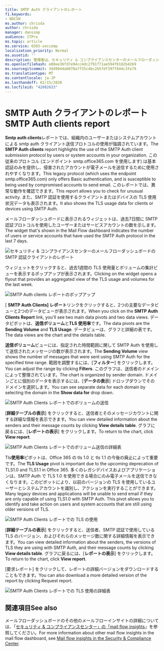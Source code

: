 ```yaml
---
title: SMTP Auth クライアントのレポート
f1.keywords:
- NOCSH
ms.author: chrisda
author: chrisda
manager: dansimp
audience: ITPro
ms.topic: article
ms.service: O365-seccomp
localization_priority: Normal
ms.assetid: ''
description: 管理者は、セキュリティ & コンプライアンスセンターのメールフローダッシュボードの SMTP 認証クライアントレポートについて学習できます。
ms.openlocfilehash: e80ee36fd7e94cc4dc2791f71ae594f0182b4269
ms.sourcegitcommit: 3dd9944a6070a7f35c4bc2b57df397f844c3fe79
ms.translationtype: MT
ms.contentlocale: ja-JP
ms.lasthandoff: 02/15/2020
ms.locfileid: "42082633"
---
```

# <a name="smtp-auth-clients-report"></a><span data-ttu-id="2f9f1-103">SMTP Auth クライアントのレポート</span><span class="sxs-lookup"><span data-stu-id="2f9f1-103">SMTP Auth clients report</span></span>

<span data-ttu-id="2f9f1-104">**Smtp auth clients**レポートでは、組織内のユーザーまたはシステムアカウントによる smtp auth クライアント送信プロトコルの使用が強調されています。</span><span class="sxs-lookup"><span data-stu-id="2f9f1-104">The **SMTP Auth clients** report highlights the use of the SMTP Auth client submission protocol by users or system accounts in your organization.</span></span> <span data-ttu-id="2f9f1-105">この従来のプロトコル (エンドポイント smtp.office365.com を使用します) は基本認証のみを提供し、侵害されたアカウントが電子メールを送信するために使用されやすくなります。</span><span class="sxs-lookup"><span data-stu-id="2f9f1-105">This legacy protocol (which uses the endpoint smtp.office365.com) only offers Basic authentication, and is susceptible to being used by compromised accounts to send email.</span></span>  <span data-ttu-id="2f9f1-106">このレポートでは、異常な動作を確認できます。</span><span class="sxs-lookup"><span data-stu-id="2f9f1-106">This report allows you to check for unusual activity.</span></span> <span data-ttu-id="2f9f1-107">また、SMTP 認証を使用するクライアントまたはデバイスの TLS 使用状況データも表示されます。</span><span class="sxs-lookup"><span data-stu-id="2f9f1-107">It also shows the TLS usage data for clients or devices using SMTP Auth.</span></span>

<span data-ttu-id="2f9f1-108">メールフローダッシュボードに表示されるウィジェットは、過去7日間に SMTP 認証プロトコルを使用したユーザーまたはサービスアカウントの数を示します。</span><span class="sxs-lookup"><span data-stu-id="2f9f1-108">The widget that's shown in the Mail Flow dashboard indicates the number of users or service accounts that have used the SMTP Auth protocol in the last 7 days.</span></span>

![セキュリティ & コンプライアンスセンターのメールフローダッシュボードの SMTP 認証クライアントのレポート](../../media/smtp-auth-clients-report-selected.png)

<span data-ttu-id="2f9f1-110">ウィジェットをクリックすると、過去1週間の TLS 使用量とボリュームの集計ビューを表示するポップアップが表示されます。</span><span class="sxs-lookup"><span data-stu-id="2f9f1-110">Clicking on the widget opens a flyout that provides an aggregated view of the TLS usage and volumes for the last week.</span></span>

![SMTP Auth clients レポートのポップアップ](../../media/smtp-auth-clients-flyout.png)

<span data-ttu-id="2f9f1-112">[ **SMTP Auth Clients] レポート**リンクをクリックすると、2つの主要なデータビューと2つのデータビューが表示されます。</span><span class="sxs-lookup"><span data-stu-id="2f9f1-112">When you click on the **SMTP Auth Clients Report** link, you'll see two main data pivots and two data views.</span></span> <span data-ttu-id="2f9f1-113">データピボットは、**送信ボリューム**と**TLS 使用率**です。</span><span class="sxs-lookup"><span data-stu-id="2f9f1-113">The data pivots are the **Sending Volume** and **TLS Usage**.</span></span> <span data-ttu-id="2f9f1-114">データビューは、グラフと詳細の表です。</span><span class="sxs-lookup"><span data-stu-id="2f9f1-114">The data views are the chart and the details table.</span></span>

<span data-ttu-id="2f9f1-115">**送信ボリューム**ビューには、指定された時間範囲に関して SMTP Auth を使用して送信されたメッセージの数が表示されます。</span><span class="sxs-lookup"><span data-stu-id="2f9f1-115">The **Sending Volume** view shows the number of messages that were sent using SMTP Auth for the specified time range.</span></span> <span data-ttu-id="2f9f1-116">範囲を調整するには、[**フィルター**] をクリックします。</span><span class="sxs-lookup"><span data-stu-id="2f9f1-116">You can adjust the range by clicking **Filters**.</span></span> <span data-ttu-id="2f9f1-117">このグラフは、送信者のドメインによって整理されています。</span><span class="sxs-lookup"><span data-stu-id="2f9f1-117">The chart is organized by sender domain.</span></span> <span data-ttu-id="2f9f1-118">ドメインごとに個別のデータを表示するには、[**データの表示**] ドロップダウンでそのドメインを選択します。</span><span class="sxs-lookup"><span data-stu-id="2f9f1-118">You can see separate data for each domain by selecting the domain in the **Show data for** drop down.</span></span>

![SMTP Auth Clients レポートでのボリュームの送信](../../media/smtp-auth-clients-report-sending-volume.png)

<span data-ttu-id="2f9f1-120">[**詳細テーブルの表示**] をクリックすると、送信者とそのメッセージカウントに関する詳細な情報を表示できます。</span><span class="sxs-lookup"><span data-stu-id="2f9f1-120">You can view detailed information about the senders and their message counts by clicking **View details table**.</span></span> <span data-ttu-id="2f9f1-121">グラフに戻るには、[**レポートの表示**] をクリックします。</span><span class="sxs-lookup"><span data-stu-id="2f9f1-121">To return to the chart, click **View report**.</span></span>

![SMTP Auth Clients レポートでのボリューム送信の詳細表](../../media/smtp-auth-clients-report-details-sending-volume.png)

<span data-ttu-id="2f9f1-123">Tls**使用率**ピボットは、Office 365 の tls 1.0 と tls 1.1 の今後の廃止によって重要です。</span><span class="sxs-lookup"><span data-stu-id="2f9f1-123">The **TLS Usage** pivot is important due to the upcoming deprecation of TLS1.0 and TLS1.1 in Office 365.</span></span> <span data-ttu-id="2f9f1-124">多くのレガシデバイスおよびアプリケーションは、SMTP Auth で TLS 1.0 を使用できる場合にのみ電子メールを送信できなくなります。このピボットにより、以前のバージョンの TLS を使用しているユーザーとシステムアカウントを識別し、アクションを実行することができます。</span><span class="sxs-lookup"><span data-stu-id="2f9f1-124">Many legacy devices and applications will be unable to send email if they are only capable of using TLS1.0 with SMTP Auth. This pivot allows you to identify and take action on users and system accounts that are still using older versions of TLS.</span></span>

![SMTP Auth Clients レポートでの TLS の使用](../../media/smtp-auth-clients-report-tls-usage.png)

<span data-ttu-id="2f9f1-126">[**詳細テーブルの表示**] をクリックすると、送信者、SMTP 認証で使用している TLS のバージョン、およびそれらのメッセージ数に関する詳細情報を表示できます。</span><span class="sxs-lookup"><span data-stu-id="2f9f1-126">You can view detailed information about the senders, the versions of TLS they are using with SMTP Auth, and their message counts by clicking **View details table**.</span></span> <span data-ttu-id="2f9f1-127">グラフに戻るには、[**レポートの表示**] をクリックします。</span><span class="sxs-lookup"><span data-stu-id="2f9f1-127">To return to the chart, click **View report**.</span></span>

<span data-ttu-id="2f9f1-128">[要求レポート] をクリックして、レポートの詳細バージョンをダウンロードすることもできます。</span><span class="sxs-lookup"><span data-stu-id="2f9f1-128">You can also download a more detailed version of the report by clicking Request report.</span></span>

![SMTP Auth Clients レポートでの TLS 使用の詳細表](../../media/smtp-auth-clients-report-details-tls-usage.png)

## <a name="see-also"></a><span data-ttu-id="2f9f1-130">関連項目</span><span class="sxs-lookup"><span data-stu-id="2f9f1-130">See also</span></span>

<span data-ttu-id="2f9f1-131">メールフローダッシュボードのその他のメールフローインサイトの詳細については、「[セキュリティ & コンプライアンスセンター」の「mail flow insights](mail-flow-insights-v2.md)」を参照してください。</span><span class="sxs-lookup"><span data-stu-id="2f9f1-131">For more information about other mail flow insights in the mail flow dashboard, see [Mail flow insights in the Security & Compliance Center](mail-flow-insights-v2.md).</span></span>
